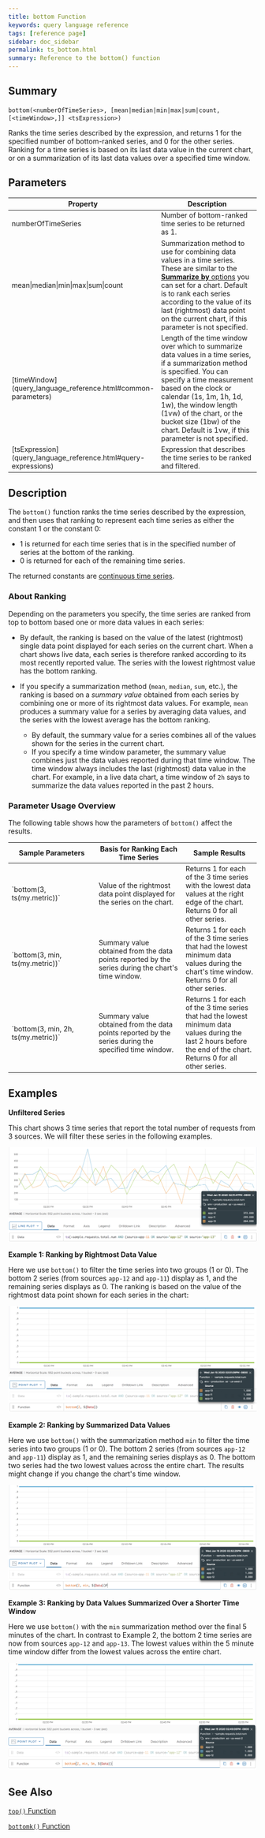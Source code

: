 ```yaml
---
title: bottom Function
keywords: query language reference
tags: [reference page]
sidebar: doc_sidebar
permalink: ts_bottom.html
summary: Reference to the bottom() function
---
```

## Summary
```
bottom(<numberOfTimeSeries>, [mean|median|min|max|sum|count, [<timeWindow>,]] <tsExpression>)
```

Ranks the time series described by the expression, and returns 1 for the specified number of bottom-ranked series, and 0 for the other series. Ranking for a time series is based on its last data value in the current chart, or on a summarization of its last data values over a specified time window.


## Parameters
<table>
<tbody>
<thead>
<tr><th width="20%">Property</th><th width="80%">Description</th></tr>
</thead>
<tr>
<td>numberOfTimeSeries</td>
<td>Number of bottom-ranked time series to be returned as 1.  </td></tr>
<tr>
<td>mean&vert;median&vert;min&vert;max&vert;sum&vert;count </td>
<td>Summarization method to use for combining data values in a time series.
These are similar to the <a href="ui_chart_reference.html#general"><strong>Summarize by</strong> options</a> you can set for a chart.
Default is to rank each series according to the value of its last (rightmost) data point on the current chart, if this parameter is not specified.</td>
</tr>
<tr>
<td markdown="span">[timeWindow](query_language_reference.html#common-parameters)</td>
<td markdown="span">Length of the time window over which to summarize data values in a time series, if a summarization method is specified. You can specify a time measurement based on the clock or calendar (1s, 1m, 1h, 1d, 1w), the window length (1vw) of the chart, or the bucket size (1bw) of the chart. Default is 1vw, if this parameter is not specified.</td></tr>
<tr>
<td markdown="span"> [tsExpression](query_language_reference.html#query-expressions)</td>
<td>Expression that describes the time series to be ranked and filtered.</td>
</tr>
</tbody>
</table>

## Description

The `bottom()` function ranks the time series described by the expression, and then uses that ranking to represent each time series as either the constant 1 or the constant 0:

* 1 is returned for each time series that is in the specified number of series at the bottom of the ranking.
* 0 is returned for each of the remaining time series.

The returned constants are [continuous time series](query_language_reference.html#discrete-versus-continuous-time-series).

### About Ranking

Depending on the parameters you specify, the time series are ranked from top to bottom based one or more data values in each series:

* By default, the ranking is based on the value of the latest (rightmost) single data point displayed for each series on the current chart. When a chart shows live data, each series is therefore ranked according to its most recently reported value. The series with the lowest rightmost value has the bottom ranking.

* If you specify a summarization method (`mean`, `median`, `sum`, etc.), the ranking is based on a _summary value_ obtained from each series by combining one or more of its rightmost data values. For example, `mean` produces a summary value for a series by averaging data values, and the series with the lowest average has the bottom ranking.

  * By default, the summary value for a series combines all of the values shown for the series in the current chart.
  * If you specify a time window parameter, the summary value combines just the data values reported during that time window. The time window always includes the last (rightmost) data value in the chart. For example, in a live data chart, a time window of `2h` says to summarize the data values reported in the past 2 hours.

### Parameter Usage Overview

The following table shows how the parameters of `bottom()` affect the results.

<table>
<tbody>
<thead><tr><th width="35%">Sample Parameters</th> <th width="35%">Basis for Ranking Each Time Series</th> <th width="30%">Sample Results</th></tr>
</thead>
<tr>
<td markdown="span">`bottom(3, ts(my.metric))`</td>
<td>Value of the rightmost data point displayed for the series on the chart. </td>
<td>Returns 1 for each of the 3 time series with the lowest data values at the right edge of the chart. Returns 0 for all other series.</td></tr>
<tr>
<td markdown="span">`bottom(3, min, ts(my.metric))`</td>
<td>Summary value obtained from the data points reported by the series during the chart's time window.</td>
<td>Returns 1 for each of the 3 time series that had the lowest minimum data values during the chart's time window. Returns 0 for all other series.</td></tr>
<tr>
<td markdown="span">`bottom(3, min, 2h, ts(my.metric))`</td>
<td>Summary value obtained from the data points reported by the series during the specified time window. </td>
<td>Returns 1 for each of the 3 time series that had the lowest minimum data values during the last 2 hours before the end of the chart. Returns 0 for all other series.</td></tr>
</tbody>
</table>


## Examples

**Unfiltered Series**

<!--- requests: ts(~sample.requests.total.num, source=app-11, source=app-12, source=app-13) --->
This chart shows 3 time series that report the total number of requests from 3 sources. We will filter these series in the following examples.

![topk base](images/ts_topk_filter_base.png)
<!---same base for multiple functions--->

**Example 1: Ranking by Rightmost Data Value**

<!--- bottom(2, ${requests}) --->
Here we use `bottom()` to filter the time series into two groups (1 or 0). The bottom 2 series (from sources `app-12` and `app-11`) display as 1, and the remaining series displays as 0. The ranking is based on the value of the rightmost data point shown for each series in the chart:

![bottom example](images/ts_bottom_default_ranking.png)

**Example 2: Ranking by Summarized Data Values**

<!--- bottom(2, min, ${requests}) --->
Here we use `bottom()` with the summarization method `min` to filter the time series into two groups (1 or 0). The bottom 2 series (from sources `app-12` and `app-11`) display as 1, and the remaining series displays as 0. The bottom two series had the two lowest values across the entire chart. The results might change if you change the chart's time window.

![bottom min example](images/ts_bottom_min_over_chart.png)

**Example 3: Ranking by Data Values Summarized Over a Shorter Time Window**

<!--- bottom(2, min, 5m, ${requests}) --->
Here we use `bottom()` with the `min` summarization method over the final 5 minutes of the chart. In contrast to Example 2, the bottom 2 time series are now from sources `app-12` and `app-13`. The lowest values within the 5 minute time window differ from the lowest values across the entire chart.

![bottom min 5m example](images/ts_bottom_min_5m.png)

## See Also

[`top()` Function](ts_top.html)

[`bottomk()` Function](ts_bottomk.html)
